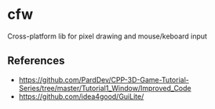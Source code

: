 # cfw
Cross-platform lib for pixel drawing and mouse/keboard input

## References
* https://github.com/PardDev/CPP-3D-Game-Tutorial-Series/tree/master/Tutorial1_Window/Improved_Code
* https://github.com/idea4good/GuiLite/
